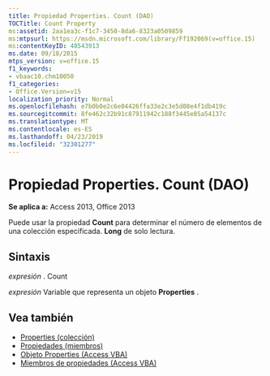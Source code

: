 ```yaml
---
title: Propiedad Properties. Count (DAO)
TOCTitle: Count Property
ms:assetid: 2aa1ea3c-f1c7-3450-8da6-8323a0509859
ms:mtpsurl: https://msdn.microsoft.com/library/Ff192069(v=office.15)
ms:contentKeyID: 48543913
ms.date: 09/18/2015
mtps_version: v=office.15
f1_keywords:
- vbaac10.chm10050
f1_categories:
- Office.Version=v15
localization_priority: Normal
ms.openlocfilehash: e7b0b0e2c6e04426ffa33e2c3e5d08e4f1db419c
ms.sourcegitcommit: 8fe462c32b91c87911942c188f3445e85a54137c
ms.translationtype: MT
ms.contentlocale: es-ES
ms.lasthandoff: 04/23/2019
ms.locfileid: "32301277"
---
```

# <a name="propertiescount-property-dao"></a>Propiedad Properties. Count (DAO)


**Se aplica a:** Access 2013, Office 2013

Puede usar la propiedad **Count** para determinar el número de elementos de una colección especificada. **Long** de solo lectura.

## <a name="syntax"></a>Sintaxis

*expresión* . Count

*expresión* Variable que representa un objeto **Properties** .

## <a name="see-also"></a>Vea también

- [Properties (colección)](properties-collection-dao.md)
- [Propiedades (miembros)](properties-members-dao.md)
- [Objeto Properties (Access VBA)](https://docs.microsoft.com/office/vba/api/Access.Properties)
- [Miembros de propiedades (Access VBA)](https://docs.microsoft.com/previous-versions/office/ff836991(v=office.15))

